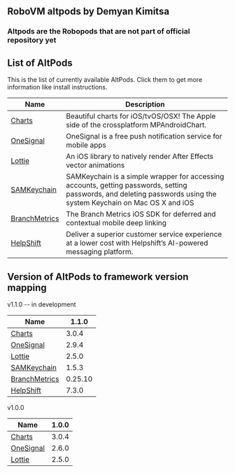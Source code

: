 ## RoboVM altpods by Demyan Kimitsa


### Altpods are the Robopods that are not part of official repository yet


## List of AltPods

This is the list of currently available AltPods. Click them to get more information like install instructions.

| Name                               | Description                                                                            |
|------------------------------------|----------------------------------------------------------------------------------------|
| [Charts](charts/)                  | Beautiful charts for iOS/tvOS/OSX! The Apple side of the crossplatform MPAndroidChart. |
| [OneSignal](onesignal/)            | OneSignal is a free push notification service for mobile apps                          |
| [Lottie](lottie/)                  | An iOS library to natively render After Effects vector animations                      |
| [SAMKeychain](samkeychain/)        | SAMKeychain is a simple wrapper for accessing accounts, getting passwords, setting passwords, and deleting passwords using the system Keychain on Mac OS X and iOS|
| [BranchMetrics](branchmetrics/)    | The Branch Metrics iOS SDK for deferred and contextual mobile deep linking|
| [HelpShift](helpshift/)            | Deliver a superior customer service experience at a lower cost with Helpshift’s AI-powered messaging platform.|


## Version of AltPods to framework version mapping

v1.1.0 -- in development

| Name                               | 1.1.0  |
|------------------------------------|--------|
| [Charts](charts/)                  | 3.0.4  |
| [OneSignal](onesignal/)            | 2.9.4  |
| [Lottie](lottie/)                  | 2.5.0  |
| [SAMKeychain](samkeychain/)        | 1.5.3  |
| [BranchMetrics](branchmetrics/)    | 0.25.10|
| [HelpShift](helpshift/)            | 7.3.0  |

v1.0.0   

| Name                               | 1.0.0  |
|------------------------------------|--------|
| [Charts](charts/)                  | 3.0.4  |
| [OneSignal](onesignal/)            | 2.6.0  |
| [Lottie](lottie/)                  | 2.5.0  |

